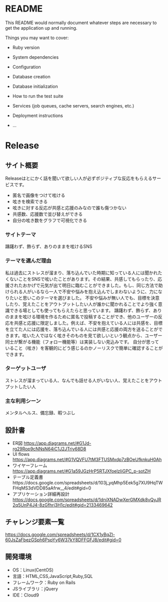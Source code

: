 # README

This README would normally document whatever steps are necessary to get the
application up and running.

Things you may want to cover:

* Ruby version

* System dependencies

* Configuration

* Database creation

* Database initialization

* How to run the test suite

* Services (job queues, cache servers, search engines, etc.)

* Deployment instructions

* ...

# Release

## サイト概要
Releaseはとにかく話を聞いて欲しい人が必ずポジティブな反応をもらえるサービスです。
- 匿名で画像をつけて呟ける
- 呟きを検索できる
- 呟きに対する反応が共感と応援のみなので誰も傷つかない
- 共感数、応援数で並び替えができる
- 自分の呟き数をグラフで可視化できる

### サイトテーマ
躊躇わず、飾らず、ありのままを呟けるSNS

### テーマを選んだ理由
私は過去にストレスが溜まり、落ち込んでいた時期に知っている人には聞かれたくないことをSNSで呟いたことがあります。その結果、共感してもらったり、応援されたおかげで元気が出て明日に臨むことができました。もし、同じ方法で助けられる人がいるなら一人で不安や悩みを抱え込んでしまわないように、力になりたいと思いこのテーマを選びました。
不安や悩みが無い人でも、目標を決意したり、覚えたことをアウトプットしたい人が誰かに聞かれることでより強く意識できる場としても使ってもらえたらと思っています。
躊躇わず、飾らず、ありのままを呟ける環境を作るために匿名で投稿することができ、他のユーザーの反応を共感と応援に限定しました。例えば、不安を抱えている人には共感を、目標を立てた人には応援を、落ち込んでいる人には共感と応援の両方を送ることができます。呟いた人ではなく呟きそのものを見て欲しいという観点から、ユーザー同士が繋がる機能（フォロー機能等）は実装しない見込みです。
自分が思っていること（呟き）を客観的にどう感じるのかノーリスクで簡単に確認することができます。

### ターゲットユーザ
ストレスが溜まっている人、なんでも話せる人がいない人、覚えたことをアウトプットしたい人

### 主な利用シーン
メンタルヘルス、備忘録、暇つぶし

## 設計書
- ER図
https://app.diagrams.net/#G1Jd-rg29Rop9cNNsN64iC1J2JTriy68D8
- UI flows
https://app.diagrams.net/#G1VQVFU7tM3FTUSMxdp7zBOeUfknkuH0Ah
- ワイヤーフレーム
https://app.diagrams.net/#G1a59JGzHrP5RTJXfoelzIiGPC_p-sotZH
- テーブル定義書https://docs.google.com/spreadsheets/d/103j_yqMhp5Eek5g7XU9HqTWFHqMS3dVDD85aAfrw__4/edit#gid=0
- アプリケーション詳細再設計
https://docs.google.com/spreadsheets/d/1dniXNADwXerGMXdk8vQyJR2q5UnP4J4-8zGfhrj3H1c/edit#gid=2133469642


## チャレンジ要素一覧
https://docs.google.com/spreadsheets/d/1CX1yBqZl-60JsZaFbezGSph6PspYy6W37kY8DFFGFJ8/edit#gid=0

## 開発環境
- OS：Linux(CentOS)
- 言語：HTML,CSS,JavaScript,Ruby,SQL
- フレームワーク：Ruby on Rails
- JSライブラリ：jQuery
- IDE：Cloud9
